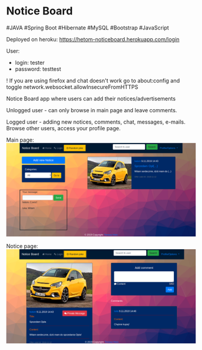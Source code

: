 # Notice Board
#JAVA #Spring Boot #Hibernate #MySQL #Bootstrap #JavaScript

Deployed on heroku: https://hetom-noticeboard.herokuapp.com/login

User: 
- login: tester
- password: testtest

! If you are using firefox and chat doesn't work go to about:config and toggle network.websocket.allowInsecureFromHTTPS

Notice Board app where users can add their notices/advertisements

Unlogged user - can only browse in main page and leave comments.

Logged user - adding new notices, comments, chat, messages, e-mails. Browse other users, access your profile page.

Main page:
![Main page](screenshots/Main_page.png)

Notice page:
![Notice page](screenshots/Notice_page.png)
